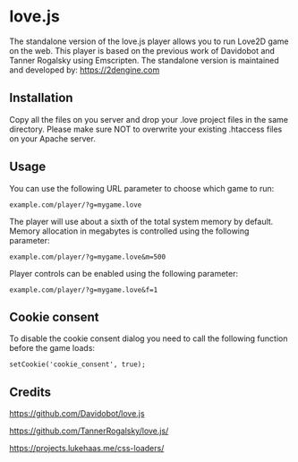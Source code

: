 # love.js
The standalone version of the love.js player allows you to run Love2D game on the web.
This player is based on the previous work of Davidobot and Tanner Rogalsky using Emscripten.
The standalone version is maintained and developed by: https://2dengine.com

## Installation
Copy all the files on you server and drop your .love project files in the same directory.
Please make sure NOT to overwrite your existing .htaccess files on your Apache server.

## Usage
You can use the following URL parameter to choose which game to run:
```
example.com/player/?g=mygame.love
```
The player will use about a sixth of the total system memory by default.
Memory allocation in megabytes is controlled using the following parameter:
```
example.com/player/?g=mygame.love&m=500
```
Player controls can be enabled using the following parameter:
```
example.com/player/?g=mygame.love&f=1
```

## Cookie consent
To disable the cookie consent dialog you need to call the following function before the game loads:
```
setCookie('cookie_consent', true);
```

## Credits
https://github.com/Davidobot/love.js

https://github.com/TannerRogalsky/love.js/

https://projects.lukehaas.me/css-loaders/